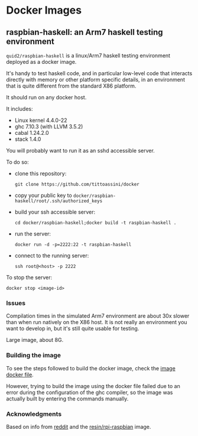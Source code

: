 # Docker Images

## raspbian-haskell: an Arm7 haskell testing environment

`quid2/raspbian-haskell` is a linux/Arm7 haskell testing environment deployed as a docker image.

It's handy to test haskell code, and in particular low-level code that interacts directly with memory or other platform specific details, in an environment that is quite different from the standard X86 platform.

It should run on any docker host.

It includes:

- Linux kernel 4.4.0-22
- ghc 7.10.3 (with LLVM 3.5.2)
- cabal 1.24.2.0
- stack 1.4.0

You will probably want to run it as an sshd accessible server.

To do so:

- clone this repository:
 
  `git clone https://github.com/tittoassini/docker`

- copy your public key to `docker/raspbian-haskell/root/.ssh/authorized_keys`

- build your ssh accessible server:

  `cd docker/raspbian-haskell;docker build -t raspbian-haskell .`

- run the server:

  `docker run -d -p=2222:22 -t raspbian-haskell`

- connect to the running server:

  `ssh root@<host> -p 2222`
  
To stop the server:

  `docker stop <image-id>`

### Issues 

Compilation times in the simulated Arm7 environment are about 30x slower than when run natively on the X86 host. It is not really an environment you want to develop in, but it's still quite usable for testing.

Large image, about 8G.

### Building the image

To see the steps followed to build the docker image, check the [image docker file](raspbian-haskell/DockerfileImage).

However, trying to build the image using the docker file failed due to an error during the configuration of the ghc compiler, so the image was actually built by entering the commands manually.

### Acknowledgments

Based on info from [reddit](https://www.reddit.com/r/haskell/comments/4h8b5m/deploy_haskell_stack_application_on_raspberry_pi/) and the [resin/rpi-raspbian](https://hub.docker.com/r/resin/rpi-raspbian/) image.
